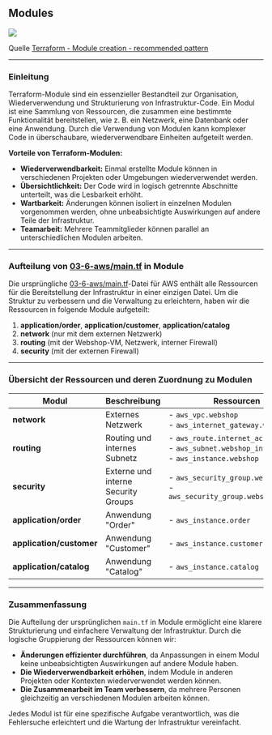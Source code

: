 ## Modules

![](https://developer.hashicorp.com/_next/image?url=https%3A%2F%2Fcontent.hashicorp.com%2Fapi%2Fassets%3Fproduct%3Dtutorials%26version%3Dmain%26asset%3Dpublic%252Fimg%252Fterraform%252Frecommended-patterns%252Fnetwork-module.png%26width%3D3305%26height%3D1676&w=3840&q=75&dpl=dpl_GALqHaXkWTJP2WQZx1hTcX21A5MZ)

Quelle [Terraform - Module creation - recommended pattern](https://developer.hashicorp.com/terraform/tutorials/modules/pattern-module-creation)

- - -

### Einleitung

Terraform-Module sind ein essenzieller Bestandteil zur Organisation, Wiederverwendung und Strukturierung von Infrastruktur-Code. Ein Modul ist eine Sammlung von Ressourcen, die zusammen eine bestimmte Funktionalität bereitstellen, wie z. B. ein Netzwerk, eine Datenbank oder eine Anwendung. Durch die Verwendung von Modulen kann komplexer Code in überschaubare, wiederverwendbare Einheiten aufgeteilt werden.

**Vorteile von Terraform-Modulen:**

- **Wiederverwendbarkeit:** Einmal erstellte Module können in verschiedenen Projekten oder Umgebungen wiederverwendet werden.
- **Übersichtlichkeit:** Der Code wird in logisch getrennte Abschnitte unterteilt, was die Lesbarkeit erhöht.
- **Wartbarkeit:** Änderungen können isoliert in einzelnen Modulen vorgenommen werden, ohne unbeabsichtigte Auswirkungen auf andere Teile der Infrastruktur.
- **Teamarbeit:** Mehrere Teammitglieder können parallel an unterschiedlichen Modulen arbeiten.

---

### Aufteilung von [03-6-aws/main.tf](../03-6-aws/main.tf) in Module

Die ursprüngliche [03-6-aws/main.tf](../03-6-aws/main.tf)-Datei für AWS enthält alle Ressourcen für die Bereitstellung der Infrastruktur in einer einzigen Datei. Um die Struktur zu verbessern und die Verwaltung zu erleichtern, haben wir die Ressourcen in folgende Module aufgeteilt:

1. **application/order**, **application/customer**, **application/catalog**
2. **network** (nur mit dem externen Netzwerk)
3. **routing** (mit der Webshop-VM, Netzwerk, interner Firewall)
4. **security** (mit der externen Firewall)

---

### **Übersicht der Ressourcen und deren Zuordnung zu Modulen**

| **Modul**                 | **Beschreibung**                                        | **Ressourcen**                                                                                         |
|---------------------------|--------------------------------------------------------|---------------------------------------------------------------------------------------------------------|
| **network**               | Externes Netzwerk                                       | - `aws_vpc.webshop`<br>- `aws_internet_gateway.webshop`                                           |
| **routing**               | Routing und internes Subnetz                            | - `aws_route.internet_access`<br>- `aws_subnet.webshop_intern`<br>- `aws_instance.webshop`     |
| **security**              | Externe und interne Security Groups                     | - `aws_security_group.webshop`<br>- `aws_security_group.webshop_intern`                         |
| **application/order**     | Anwendung "Order"                                       | - `aws_instance.order`                                                                          |
| **application/customer**  | Anwendung "Customer"                                    | - `aws_instance.customer`                                                                       |
| **application/catalog**   | Anwendung "Catalog"                                     | - `aws_instance.catalog`                                                                        |

---

### **Zusammenfassung**

Die Aufteilung der ursprünglichen `main.tf` in Module ermöglicht eine klarere Strukturierung und einfachere Verwaltung der Infrastruktur. Durch die logische Gruppierung der Ressourcen können wir:

- **Änderungen effizienter durchführen**, da Anpassungen in einem Modul keine unbeabsichtigten Auswirkungen auf andere Module haben.
- **Die Wiederverwendbarkeit erhöhen**, indem Module in anderen Projekten oder Kontexten wiederverwendet werden können.
- **Die Zusammenarbeit im Team verbessern**, da mehrere Personen gleichzeitig an verschiedenen Modulen arbeiten können.

Jedes Modul ist für eine spezifische Aufgabe verantwortlich, was die Fehlersuche erleichtert und die Wartung der Infrastruktur vereinfacht.




